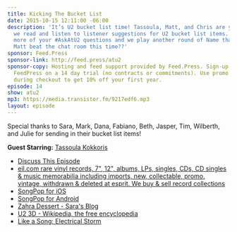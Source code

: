 ```yaml
---
title: Kicking The Bucket List
date: 2015-10-15 12:11:00 -06:00
description: 'It’s U2 bucket list time! Tassoula, Matt, and Chris are your hosts as
  we read and listen to listener suggestions for U2 bucket list items.  We also answer
  more of your #AskAtU2 questions and we play another round of Name that Song.  Will
  Matt beat the chat room this time??'
sponsor: Feed.Press
sponsor-link: http://feed.press/atu2
sponsor-copy: Hosting and feed support provided by Feed.Press. Sign-up today and try
  FeedPress on a 14 day trial (no contracts or commitments). Use promo code "atu2"
  during checkout to get 10% off your first year.
episode: 14
show: atu2
mp3: https://media.transistor.fm/9217edf6.mp3
layout: episode
---
```


Special thanks to Sara, Mark, Dana, Fabiano, Beth, Jasper, Tim, Wilberth, and Julie for sending in their bucket list items!


**Guest Starring:**
[Tassoula Kokkoris](/people/Tassoula-Kokkoris)


* [Discuss This Episode](https://www.reddit.com/r/Goodstuff_fm/comments/3ow1wa/the_atu2_podcast_14_kicking_the_bucket_list/)
* [eil.com rare vinyl records, 7", 12", albums, LPs, singles, CDs, CD singles & music memorabilia including imports, new, collectable, promo, vintage, withdrawn & deleted at esprit. We buy & sell record collections](http://eil.com/)
* [SongPop for iOS](https://geo.itunes.apple.com/ca/app/songpop/id518042655?mt=8&at=10l4Ki)
* [SongPop for Android](https://play.google.com/store/apps/details?id=air.com.freshplanet.games.SongPop2)
* [Zahra Dessert - Sara's Blog](http://zaharadessert.blogspot.co.nz)
* [U2 3D - Wikipedia, the free encyclopedia](https://en.wikipedia.org/wiki/U2_3D)
* [Like a Song: Electrical Storm](http://www.atu2.com/news/like-a-song-electrical-storm.html)

